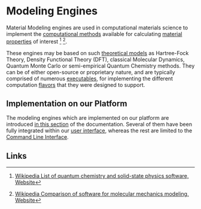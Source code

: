 # Modeling Engines

Material Modeling engines are used in computational materials science to implement the [computational methods](../../methods/overview.md) available for calculating [material properties](../../properties/overview.md) of interest [^1] [^2]. 

These engines may be based on such [theoretical models](../../models/overview.md) as Hartree-Fock Theory, Density Functional Theory (DFT), classical Molecular Dynamics, Quantum Monte Carlo or semi-empirical Quantum Chemistry methods. They can be of either open-source or proprietary nature, and are typically comprised of numerous [executables](../parameters.md#executables), for implementing the different computation [flavors](../parameters.md#flavors) that they were designed to support.

## Implementation on our Platform

The modeling engines which are implemented on our platform are introduced [in this section](../../software-directory/overview.md) of the documentation. Several of them have been fully integrated within our [user interface](../../ui/overview.md), whereas the rest are limited to the [Command Line Interface](../../cli/overview.md).

## Links

[^1]: [Wikipedia List of quantum chemistry and solid-state physics software, Website](https://en.wikipedia.org/wiki/List_of_quantum_chemistry_and_solid-state_physics_software)

[^2]: [Wikipedia Comparison of software for molecular mechanics modeling, Website](https://en.wikipedia.org/wiki/Comparison_of_software_for_molecular_mechanics_modeling)
